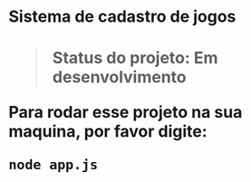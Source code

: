 <h1>Sistema de cadastro de jogos<h1>

>Status do projeto: Em desenvolvimento
>
Para rodar esse projeto na sua maquina, por favor digite:

````
node app.js
````
